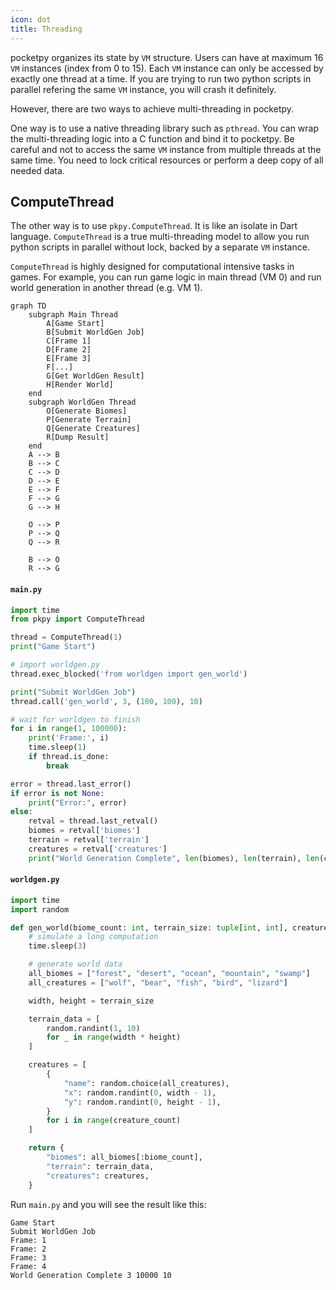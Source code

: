 ```yaml
---
icon: dot
title: Threading
---
```


pocketpy organizes its state by `VM` structure.
Users can have at maximum 16 `VM` instances (index from 0 to 15).
Each `VM` instance can only be accessed by exactly one thread at a time.
If you are trying to run two python scripts in parallel refering the same `VM` instance,
you will crash it definitely.

However, there are two ways to achieve multi-threading in pocketpy.

One way is to use a native threading library such as `pthread`.
You can wrap the multi-threading logic into a C function and bind it to pocketpy.
Be careful and not to access the same `VM` instance from multiple threads at the same time.
You need to lock critical resources or perform a deep copy of all needed data.

## ComputeThread

The other way is to use `pkpy.ComputeThread`.
It is like an isolate in Dart language.
`ComputeThread` is a true multi-threading model to allow you run python scripts in parallel without lock,
backed by a separate `VM` instance.

`ComputeThread` is highly designed for computational intensive tasks in games.
For example, you can run game logic in main thread (VM 0) and run world generation in another thread (e.g. VM 1).

```mermaid
graph TD
    subgraph Main Thread
        A[Game Start]
        B[Submit WorldGen Job]
        C[Frame 1]
        D[Frame 2]
        E[Frame 3]
        F[...]
        G[Get WorldGen Result]
        H[Render World]
    end
    subgraph WorldGen Thread
        O[Generate Biomes]
        P[Generate Terrain]
        Q[Generate Creatures]
        R[Dump Result]
    end
    A --> B
    B --> C
    C --> D
    D --> E
    E --> F
    F --> G
    G --> H

    O --> P
    P --> Q
    Q --> R

    B --> O
    R --> G
```

#### `main.py`
```python
import time
from pkpy import ComputeThread

thread = ComputeThread(1)
print("Game Start")

# import worldgen.py
thread.exec_blocked('from worldgen import gen_world')

print("Submit WorldGen Job")
thread.call('gen_world', 3, (100, 100), 10)

# wait for worldgen to finish
for i in range(1, 100000):
    print('Frame:', i)
    time.sleep(1)
    if thread.is_done:
        break

error = thread.last_error()
if error is not None:
    print("Error:", error)
else:
    retval = thread.last_retval()
    biomes = retval['biomes']
    terrain = retval['terrain']
    creatures = retval['creatures']
    print("World Generation Complete", len(biomes), len(terrain), len(creatures))
```

#### `worldgen.py`
```python
import time
import random

def gen_world(biome_count: int, terrain_size: tuple[int, int], creature_count: int) -> dict:
    # simulate a long computation
    time.sleep(3)

    # generate world data
    all_biomes = ["forest", "desert", "ocean", "mountain", "swamp"]
    all_creatures = ["wolf", "bear", "fish", "bird", "lizard"]

    width, height = terrain_size

    terrain_data = [
        random.randint(1, 10)
        for _ in range(width * height)
    ]

    creatures = [
        {
            "name": random.choice(all_creatures),
            "x": random.randint(0, width - 1),
            "y": random.randint(0, height - 1),
        }
        for i in range(creature_count)
    ]

    return {
        "biomes": all_biomes[:biome_count],
        "terrain": terrain_data,
        "creatures": creatures,
    }
```

Run `main.py` and you will see the result like this:
```
Game Start
Submit WorldGen Job
Frame: 1
Frame: 2
Frame: 3
Frame: 4
World Generation Complete 3 10000 10
```